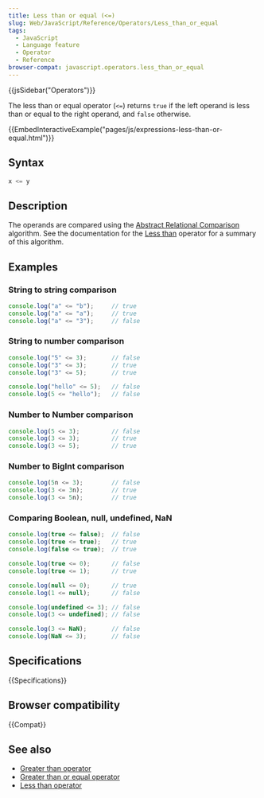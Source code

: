 ```yaml
---
title: Less than or equal (<=)
slug: Web/JavaScript/Reference/Operators/Less_than_or_equal
tags:
  - JavaScript
  - Language feature
  - Operator
  - Reference
browser-compat: javascript.operators.less_than_or_equal
---
```

{{jsSidebar("Operators")}}

The less than or equal operator (`<=`) returns `true` if the left operand is
less than or equal to the right operand, and `false` otherwise.

{{EmbedInteractiveExample("pages/js/expressions-less-than-or-equal.html")}}

## Syntax

```js
x <= y
```

## Description

The operands are compared using the
[Abstract Relational Comparison](https://tc39.es/ecma262/#sec-abstract-relational-comparison)
algorithm. See the documentation for the
[Less than](/en-US/docs/Web/JavaScript/Reference/Operators/Less_than) operator
for a summary of this algorithm.

## Examples

### String to string comparison

```js
console.log("a" <= "b");     // true
console.log("a" <= "a");     // true
console.log("a" <= "3");     // false
```

### String to number comparison

```js
console.log("5" <= 3);       // false
console.log("3" <= 3);       // true
console.log("3" <= 5);       // true

console.log("hello" <= 5);   // false
console.log(5 <= "hello");   // false
```

### Number to Number comparison

```js
console.log(5 <= 3);         // false
console.log(3 <= 3);         // true
console.log(3 <= 5);         // true
```

### Number to BigInt comparison

```js
console.log(5n <= 3);        // false
console.log(3 <= 3n);        // true
console.log(3 <= 5n);        // true
```

### Comparing Boolean, null, undefined, NaN

```js
console.log(true <= false);  // false
console.log(true <= true);   // true
console.log(false <= true);  // true

console.log(true <= 0);      // false
console.log(true <= 1);      // true

console.log(null <= 0);      // true
console.log(1 <= null);      // false

console.log(undefined <= 3); // false
console.log(3 <= undefined); // false

console.log(3 <= NaN);       // false
console.log(NaN <= 3);       // false
```

## Specifications

{{Specifications}}

## Browser compatibility

{{Compat}}

## See also

- [Greater than operator](/en-US/docs/Web/JavaScript/Reference/Operators/Greater_than)
- [Greater than or equal operator](/en-US/docs/Web/JavaScript/Reference/Operators/Greater_than_or_equal)
- [Less than operator](/en-US/docs/Web/JavaScript/Reference/Operators/Less_than)

